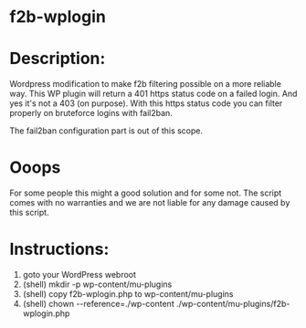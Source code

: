 # f2b-wplogin

Description:
===========
Wordpress modification to make f2b filtering possible on a more reliable way. This WP plugin
will return a 401 https status code on a failed login. And yes it's not a 403 (on purpose).
With this https status code you can filter properly on bruteforce logins with fail2ban.

The fail2ban configuration part is out of this scope.

Ooops
=====
For some people this might a good solution and for some not. The script comes with no 
warranties and we are not liable for any damage caused by this script.

Instructions:
=============
1. goto your WordPress webroot
2. (shell) mkdir -p wp-content/mu-plugins 
3. (shell) copy f2b-wplogin.php to wp-content/mu-plugins
4. (shell) chown --reference=./wp-content ./wp-content/mu-plugins/f2b-wplogin.php 

